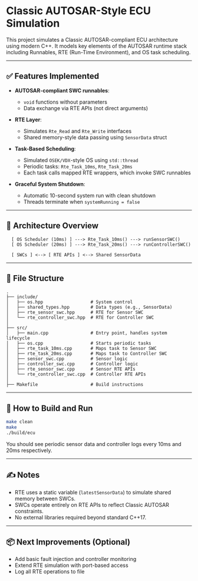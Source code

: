 # Classic AUTOSAR-Style ECU Simulation

This project simulates a Classic AUTOSAR-compliant ECU architecture using modern C++. It models key elements of the AUTOSAR runtime stack including Runnables, RTE (Run-Time Environment), and OS task scheduling.

---

## ✅ Features Implemented

- **AUTOSAR-compliant SWC runnables**:
  - `void` functions without parameters
  - Data exchange via RTE APIs (not direct arguments)

- **RTE Layer**:
  - Simulates `Rte_Read` and `Rte_Write` interfaces
  - Shared memory-style data passing using `SensorData` struct

- **Task-Based Scheduling**:
  - Simulated `OSEK/VDX`-style OS using `std::thread`
  - Periodic tasks: `Rte_Task_10ms`, `Rte_Task_20ms`
  - Each task calls mapped RTE wrappers, which invoke SWC runnables

- **Graceful System Shutdown**:
  - Automatic 10-second system run with clean shutdown
  - Threads terminate when `systemRunning = false`

---

## 🧱 Architecture Overview

```
  [ OS Scheduler (10ms) ] ---> Rte_Task_10ms() ---> runSensorSWC()
  [ OS Scheduler (20ms) ] ---> Rte_Task_20ms() ---> runControllerSWC()
  
  [ SWCs ] <--> [ RTE APIs ] <--> Shared SensorData
```

---

## 📁 File Structure

```
.
├── include/
│   ├── os.hpp                  # System control
│   ├── shared_types.hpp        # Data types (e.g., SensorData)
│   ├── rte_sensor_swc.hpp      # RTE for Sensor SWC
│   └── rte_controller_swc.hpp  # RTE for Controller SWC
│
├── src/
│   ├── main.cpp                # Entry point, handles system lifecycle
│   ├── os.cpp                  # Starts periodic tasks
│   ├── rte_task_10ms.cpp       # Maps task to Sensor SWC
│   ├── rte_task_20ms.cpp       # Maps task to Controller SWC
│   ├── sensor_swc.cpp          # Sensor logic
│   ├── controller_swc.cpp      # Controller logic
│   ├── rte_sensor_swc.cpp      # Sensor RTE APIs
│   └── rte_controller_swc.cpp  # Controller RTE APIs
│
├── Makefile                    # Build instructions
```

---

## 🏃 How to Build and Run

```bash
make clean
make
./build/ecu
```

You should see periodic sensor data and controller logs every 10ms and 20ms respectively.

---

## ✍️ Notes

- RTE uses a static variable (`latestSensorData`) to simulate shared memory between SWCs.
- SWCs operate entirely on RTE APIs to reflect Classic AUTOSAR constraints.
- No external libraries required beyond standard C++17.

---

## 📦 Next Improvements (Optional)

- Add basic fault injection and controller monitoring
- Extend RTE simulation with port-based access
- Log all RTE operations to file
